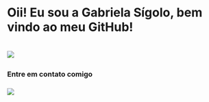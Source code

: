 <h1> Oii! Eu sou a Gabriela Sígolo, bem vindo ao meu GitHub! <h1>

<img src = "https://user-images.githubusercontent.com/69328848/120335537-ecad6880-c2c7-11eb-8a30-d2223decb65e.png"></img>
  
<h3> Entre em contato comigo <h3> 
<img href = "https://www.linkedin.com/in/gabriela-s%C3%ADgolo-b84768123/" src = "https://img.shields.io/badge/LinkedIn-0077B5?style=for-the-badge&logo=linkedin&logoColor=white>"></img>
